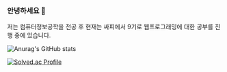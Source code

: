 ### 안녕하세요 👋

저는 컴퓨터정보공학을 전공 후 현재는 싸피에서 9기로 웹프로그래밍에 대한 공부를 진행 중에 있습니다.

<!--
**mycook3/mycook3** is a ✨ _special_ ✨ repository because its `README.md` (this file) appears on your GitHub profile.

Here are some ideas to get you started:

- 🔭 I’m currently working on ...
- 🌱 I’m currently learning ...
- 👯 I’m looking to collaborate on ...
- 🤔 I’m looking for help with ...
- 💬 Ask me about ...
- 📫 How to reach me: ...
- 😄 Pronouns: ...
- ⚡ Fun fact: ...
-->
<!-- 깃state -->
![Anurag's GitHub stats](https://github-readme-stats.vercel.app/api?username=mycook3&show_icons=true&theme=radical)
<!-- 백준티어 -->
[![Solved.ac Profile](http://mazassumnida.wtf/api/v2/generate_badge?boj=mycook3)](https://solved.ac/mycook3/)

